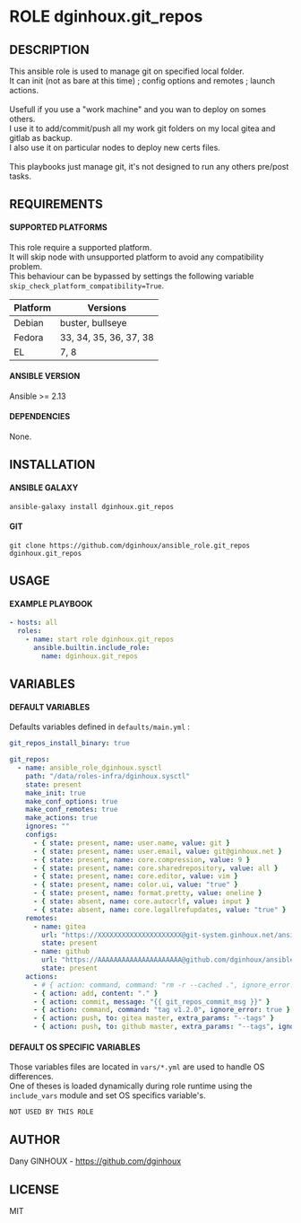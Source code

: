 # ROLE dginhoux.git_repos



## DESCRIPTION

This ansible role is used to manage git on specified local folder.<br />
It can init (not as bare at this time) ; config options and remotes ; launch actions.<br />
<br />
Usefull if you use a "work machine" and you wan to deploy on somes others.<br />
I use it to add/commit/push all my work git folders on my local gitea and gitlab as backup.<br />
I also use it on particular nodes to deploy new certs files.<br />
<br />
This playbooks just manage git, it's not designed to run any others pre/post tasks.


## REQUIREMENTS

#### SUPPORTED PLATFORMS

This role require a supported platform.<br />
It will skip node with unsupported platform to avoid any compatibility problem.<br />
This behaviour can be bypassed by settings the following variable `skip_check_platform_compatibility=True`.

| Platform | Versions |
|----------|----------|
| Debian | buster, bullseye |
| Fedora | 33, 34, 35, 36, 37, 38 |
| EL | 7, 8 |

#### ANSIBLE VERSION

Ansible >= 2.13

#### DEPENDENCIES

None.



## INSTALLATION

#### ANSIBLE GALAXY

```shell
ansible-galaxy install dginhoux.git_repos
```
#### GIT

```shell
git clone https://github.com/dginhoux/ansible_role.git_repos dginhoux.git_repos
```


## USAGE

#### EXAMPLE PLAYBOOK

```yaml
- hosts: all
  roles:
    - name: start role dginhoux.git_repos
      ansible.builtin.include_role:
        name: dginhoux.git_repos
```


## VARIABLES

#### DEFAULT VARIABLES

Defaults variables defined in `defaults/main.yml` : 

```yaml
git_repos_install_binary: true

git_repos:
  - name: ansible_role_dginhoux.sysctl
    path: "/data/roles-infra/dginhoux.sysctl"
    state: present
    make_init: true
    make_conf_options: true
    make_conf_remotes: true
    make_actions: true
    ignores: ""
    configs:
      - { state: present, name: user.name, value: git }
      - { state: present, name: user.email, value: git@ginhoux.net }
      - { state: present, name: core.compression, value: 9 }
      - { state: present, name: core.sharedrepository, value: all }
      - { state: present, name: core.editor, value: vim }
      - { state: present, name: color.ui, value: "true" }
      - { state: present, name: format.pretty, value: oneline }
      - { state: absent, name: core.autocrlf, value: input }
      - { state: absent, name: core.logallrefupdates, value: "true" }
    remotes:
      - name: gitea
        url: "https://XXXXXXXXXXXXXXXXXXXXX@git-system.ginhoux.net/ansible/dginhoux.sysctl.git"
        state: present
      - name: github
        url: "https://AAAAAAAAAAAAAAAAAAAAA@github.com/dginhoux/ansible_role.sysctl.git"
        state: present
    actions:
      - # { action: command, command: "rm -r --cached .", ignore_error: true }
      - { action: add, content: "." }
      - { action: commit, message: "{{ git_repos_commit_msg }}" }
      - { action: command, command: "tag v1.2.0", ignore_error: true }
      - { action: push, to: gitea master, extra_params: "--tags" }
      - { action: push, to: github master, extra_params: "--tags", ignore_error: true }
```

#### DEFAULT OS SPECIFIC VARIABLES

Those variables files are located in `vars/*.yml` are used to handle OS differences.<br />
One of theses is loaded dynamically during role runtime using the `include_vars` module and set OS specifics variable's.

`NOT USED BY THIS ROLE`


## AUTHOR

Dany GINHOUX - https://github.com/dginhoux



## LICENSE

MIT
